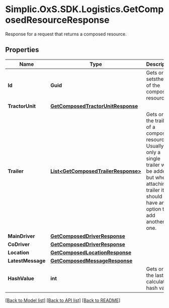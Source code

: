 # Simplic.OxS.SDK.Logistics.GetComposedResourceResponse
Response for a request that returns a composed resource.

## Properties

Name | Type | Description | Notes
------------ | ------------- | ------------- | -------------
**Id** | **Guid** | Gets or setsthe id of the composed resource. | [optional] 
**TractorUnit** | [**GetComposedTractorUnitResponse**](GetComposedTractorUnitResponse.md) |  | [optional] 
**Trailer** | [**List&lt;GetComposedTrailerResponse&gt;**](GetComposedTrailerResponse.md) | Gets or sets the trailer of a composed resource.     Usually only a single trailer will be added, but when attaching a trailer it should have an option to add   another one.   | [optional] 
**MainDriver** | [**GetComposedDriverResponse**](GetComposedDriverResponse.md) |  | [optional] 
**CoDriver** | [**GetComposedDriverResponse**](GetComposedDriverResponse.md) |  | [optional] 
**Location** | [**GetComposedLocationResponse**](GetComposedLocationResponse.md) |  | [optional] 
**LatestMessage** | [**GetComposedMessageResponse**](GetComposedMessageResponse.md) |  | [optional] 
**HashValue** | **int** | Gets or sets the last calculated hash value. | [optional] 

[[Back to Model list]](../README.md#documentation-for-models) [[Back to API list]](../README.md#documentation-for-api-endpoints) [[Back to README]](../README.md)

